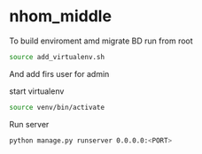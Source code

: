 # nhom_middle

To build enviroment amd migrate BD run from root 

```bash
source add_virtualenv.sh
```

And add firs user for admin

start virtualenv 

```bash
source venv/bin/activate
```

Run server 
 ```bash
 python manage.py runserver 0.0.0.0:<PORT>
 
 ```

